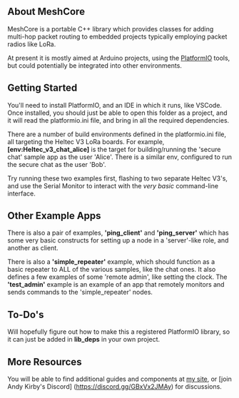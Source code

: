 ## About MeshCore

MeshCore is a portable C++ library which provides classes for adding multi-hop packet routing to embedded projects typically employing packet radios like LoRa.

At present it is mostly aimed at Arduino projects, using the [PlatformIO](https://docs.platformio.org) tools, but could potentially be integrated into other environments.

## Getting Started

You'll need to install PlatformIO, and an IDE in which it runs, like VSCode. Once installed, you should just be able to open this folder as a project, and it will read the platformio.ini file, and bring in all the required dependencies.

There are a number of build environments defined in the platformio.ini file, all targeting the Heltec V3 LoRa boards. For example, **[env:Heltec_v3_chat_alice]** is the target for building/running the 'secure chat' sample app as the user 'Alice'. There is a similar env, configured to run the secure chat as the user 'Bob'.

Try running these two examples first, flashing to two separate Heltec V3's, and use the Serial Monitor to interact with the *very basic* command-line interface.

## Other Example Apps

There is also a pair of examples, **'ping_client'** and **'ping_server'** which has some very basic constructs for setting up a node in a 'server'-like role, and another as client.

There is also a **'simple_repeater'** example, which should function as a basic repeater to ALL of the various samples, like the chat ones. It also defines a few examples of some 'remote admin', like setting the clock. The **'test_admin'** example is an example of an app that remotely monitors and sends commands to the 'simple_repeater' nodes.

## To-Do's

Will hopefully figure out how to make this a registered PlatformIO library, so it can just be added in **lib_deps** in your own project.

## More Resources

You will be able to find additional guides and components at [my site](https://buymeacoffee.com/ripplebiz), or [join Andy Kirby's Discord] (https://discord.gg/GBxVx2JMAy) for discussions.

